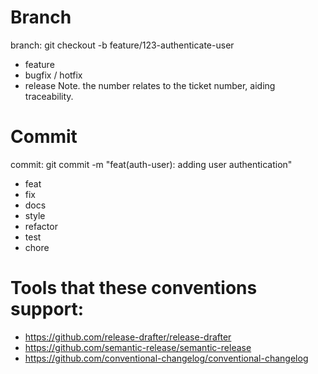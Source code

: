 # Branch
branch: git checkout -b feature/123-authenticate-user
- feature
- bugfix / hotfix
- release
Note. the number relates to the ticket number, aiding traceability. 

# Commit 
commit: git commit -m "feat(auth-user): adding user authentication"

- feat
- fix
- docs
- style
- refactor
- test
- chore


# Tools that these conventions support:
- https://github.com/release-drafter/release-drafter
- https://github.com/semantic-release/semantic-release 
- https://github.com/conventional-changelog/conventional-changelog